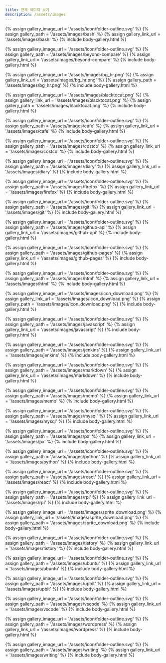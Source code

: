 ```yaml
---
title: 전체 이미지 보기
description: /assets/images
---
```




{% assign gallery_image_url = '/assets/icon/folder-outline.svg' %}
{% assign gallery_path = '/assets/images/bash' %}
{% assign gallery_link_url = '/assets/images/bash' %}
{% include body-gallery.html %}

{% assign gallery_image_url = '/assets/icon/folder-outline.svg' %}
{% assign gallery_path = '/assets/images/beyond-compare' %}
{% assign gallery_link_url = '/assets/images/beyond-compare' %}
{% include body-gallery.html %}

{% assign gallery_image_url = '/assets/images/bg_hr.png' %}
{% assign gallery_link_url = '/assets/images/bg_hr.png' %}
{% assign gallery_path = '/assets/images/bg_hr.png' %}
{% include body-gallery.html %}

{% assign gallery_image_url = '/assets/images/blacktocat.png' %}
{% assign gallery_link_url = '/assets/images/blacktocat.png' %}
{% assign gallery_path = '/assets/images/blacktocat.png' %}
{% include body-gallery.html %}

{% assign gallery_image_url = '/assets/icon/folder-outline.svg' %}
{% assign gallery_path = '/assets/images/cafe' %}
{% assign gallery_link_url = '/assets/images/cafe' %}
{% include body-gallery.html %}

{% assign gallery_image_url = '/assets/icon/folder-outline.svg' %}
{% assign gallery_path = '/assets/images/costco' %}
{% assign gallery_link_url = '/assets/images/costco' %}
{% include body-gallery.html %}

{% assign gallery_image_url = '/assets/icon/folder-outline.svg' %}
{% assign gallery_path = '/assets/images/diary' %}
{% assign gallery_link_url = '/assets/images/diary' %}
{% include body-gallery.html %}

{% assign gallery_image_url = '/assets/icon/folder-outline.svg' %}
{% assign gallery_path = '/assets/images/firefox' %}
{% assign gallery_link_url = '/assets/images/firefox' %}
{% include body-gallery.html %}

{% assign gallery_image_url = '/assets/icon/folder-outline.svg' %}
{% assign gallery_path = '/assets/images/git' %}
{% assign gallery_link_url = '/assets/images/git' %}
{% include body-gallery.html %}

{% assign gallery_image_url = '/assets/icon/folder-outline.svg' %}
{% assign gallery_path = '/assets/images/github-api' %}
{% assign gallery_link_url = '/assets/images/github-api' %}
{% include body-gallery.html %}

{% assign gallery_image_url = '/assets/icon/folder-outline.svg' %}
{% assign gallery_path = '/assets/images/github-pages' %}
{% assign gallery_link_url = '/assets/images/github-pages' %}
{% include body-gallery.html %}

{% assign gallery_image_url = '/assets/icon/folder-outline.svg' %}
{% assign gallery_path = '/assets/images/html' %}
{% assign gallery_link_url = '/assets/images/html' %}
{% include body-gallery.html %}

{% assign gallery_image_url = '/assets/images/icon_download.png' %}
{% assign gallery_link_url = '/assets/images/icon_download.png' %}
{% assign gallery_path = '/assets/images/icon_download.png' %}
{% include body-gallery.html %}

{% assign gallery_image_url = '/assets/icon/folder-outline.svg' %}
{% assign gallery_path = '/assets/images/javascript' %}
{% assign gallery_link_url = '/assets/images/javascript' %}
{% include body-gallery.html %}

{% assign gallery_image_url = '/assets/icon/folder-outline.svg' %}
{% assign gallery_path = '/assets/images/jenkins' %}
{% assign gallery_link_url = '/assets/images/jenkins' %}
{% include body-gallery.html %}

{% assign gallery_image_url = '/assets/icon/folder-outline.svg' %}
{% assign gallery_path = '/assets/images/markdown' %}
{% assign gallery_link_url = '/assets/images/markdown' %}
{% include body-gallery.html %}

{% assign gallery_image_url = '/assets/icon/folder-outline.svg' %}
{% assign gallery_path = '/assets/images/memo' %}
{% assign gallery_link_url = '/assets/images/memo' %}
{% include body-gallery.html %}

{% assign gallery_image_url = '/assets/icon/folder-outline.svg' %}
{% assign gallery_path = '/assets/images/mysql' %}
{% assign gallery_link_url = '/assets/images/mysql' %}
{% include body-gallery.html %}

{% assign gallery_image_url = '/assets/icon/folder-outline.svg' %}
{% assign gallery_path = '/assets/images/px' %}
{% assign gallery_link_url = '/assets/images/px' %}
{% include body-gallery.html %}

{% assign gallery_image_url = '/assets/icon/folder-outline.svg' %}
{% assign gallery_path = '/assets/images/python' %}
{% assign gallery_link_url = '/assets/images/python' %}
{% include body-gallery.html %}

{% assign gallery_image_url = '/assets/icon/folder-outline.svg' %}
{% assign gallery_path = '/assets/images/react' %}
{% assign gallery_link_url = '/assets/images/react' %}
{% include body-gallery.html %}

{% assign gallery_image_url = '/assets/icon/folder-outline.svg' %}
{% assign gallery_path = '/assets/images/rpi' %}
{% assign gallery_link_url = '/assets/images/rpi' %}
{% include body-gallery.html %}

{% assign gallery_image_url = '/assets/images/sprite_download.png' %}
{% assign gallery_link_url = '/assets/images/sprite_download.png' %}
{% assign gallery_path = '/assets/images/sprite_download.png' %}
{% include body-gallery.html %}

{% assign gallery_image_url = '/assets/icon/folder-outline.svg' %}
{% assign gallery_path = '/assets/images/tistory' %}
{% assign gallery_link_url = '/assets/images/tistory' %}
{% include body-gallery.html %}

{% assign gallery_image_url = '/assets/icon/folder-outline.svg' %}
{% assign gallery_path = '/assets/images/ubuntu' %}
{% assign gallery_link_url = '/assets/images/ubuntu' %}
{% include body-gallery.html %}

{% assign gallery_image_url = '/assets/icon/folder-outline.svg' %}
{% assign gallery_path = '/assets/images/upbit' %}
{% assign gallery_link_url = '/assets/images/upbit' %}
{% include body-gallery.html %}

{% assign gallery_image_url = '/assets/icon/folder-outline.svg' %}
{% assign gallery_path = '/assets/images/vscode' %}
{% assign gallery_link_url = '/assets/images/vscode' %}
{% include body-gallery.html %}

{% assign gallery_image_url = '/assets/icon/folder-outline.svg' %}
{% assign gallery_path = '/assets/images/wordpress' %}
{% assign gallery_link_url = '/assets/images/wordpress' %}
{% include body-gallery.html %}

{% assign gallery_image_url = '/assets/icon/folder-outline.svg' %}
{% assign gallery_path = '/assets/images/writing' %}
{% assign gallery_link_url = '/assets/images/writing' %}
{% include body-gallery.html %}
